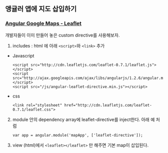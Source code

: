 ## 앵귤러 앱에 지도 삽입하기 

### [Angular Google Maps - Leaflet](http://tombatossals.github.io/angular-leaflet-directive/#!/getting-started)

개발자들이 이미 만들어 놓은 custom directive를 사용해보자.

1. includes : html 에 아래 `<script>`와 `<link>` 추가 

 - Javascript

	```
	<script src="http://cdn.leafletjs.com/leaflet-0.7.1/leaflet.js"></script>
	<script src="http://ajax.googleapis.com/ajax/libs/angularjs/1.2.6/angular.min.js"></script>
	<script src="/js/angular-leaflet-directive.min.js"></script>
	```

 - css

	```
	<link rel="stylesheet" href="http://cdn.leafletjs.com/leaflet-0.7.1/leaflet.css">
	```

2. module 안의 dependency array에 leaflet-directive를 inject한다. 아래 예 처럼

	```
	var app = angular.module('mapApp', ['leaflet-directive']);
	```

3. view (html)에서 `<leaflet></leaflet>` 만 해주면 기본 map이 삽입된다. 